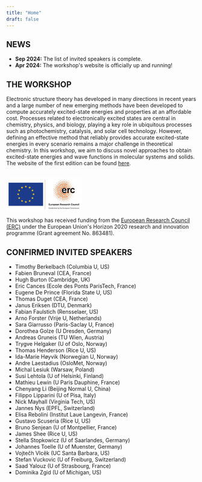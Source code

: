 ```yaml
---
title: "Home"
draft: false
---
```


## NEWS

* **Sep 2024:** The list of invited speakers is complete.
* **Apr 2024:** The workshop's website is officially up and running!

## THE WORKSHOP

Electronic structure theory has developed in many directions in recent years and a large number of new emerging methods have been developed to compute accurately excited-state energies and properties at an affordable cost.
Processes related to electronically excited states are central in chemistry, physics, and biology, playing a key role in ubiquitous processes such as photochemistry, catalysis, and solar cell technology. However, defining an effective method that reliably provides accurate excited-state energies in every scenario remains a major challenge in theoretical chemistry. In this workshop, we aim to discuss novel approaches to obtain excited-state energies and wave functions in molecular systems and solids. 
The website of the first edition can be found [here](https://pfloos.github.io/PTEROSOR_midterm_workshop/).
<br><br>

<img src="img/ERC.png" width="200">

This workshop has received funding from the [European Research Council (ERC)](https://erc.europa.eu)
under the European Union's Horizon 2020 research and innovation programme (Grant agreement No. 863481).

## CONFIRMED INVITED SPEAKERS

- Timothy Berkelbach (Columbia U, US)
- Fabien Bruneval (CEA, France)
- Hugh Burton (Cambridge, UK)
- Eric Cances (Ecole des Ponts ParisTech, France)
- Eugene De Prince (Florida State U, US)
- Thomas Duget (CEA, France)
- Janus Eriksen (DTU, Denmark)
- Fabian Faulstich (Rensselaer, US)
- Arno Forster (Vrije U, Netherlands)
- Sara Giarrusso (Paris-Saclay U, France)
- Dorothea Golze (U Dresden, Germany) 
- Andreas Gruneis (TU Wien, Austria)
- Trygve Helgaker (U of Oslo, Norway)
- Thomas Henderson (Rice U, US)
- Ida-Marie Høyvik (Norwegian U, Norway)
- Andre Laestadius (OsloMet, Norway)
- Michal Lesiuk (Warsaw, Poland)
- Susi Lehtola (U of Helsinki, Finland)
- Mathieu Lewin (U Paris Dauphine, France)
- Chenyang Li (Beijing Normal U, China)
- Filippo Lipparini (U of Pisa, Italy)
- Nick Mayhall (Virginia Tech, US)
- Jannes Nys (EPFL, Switzerland)
- Elisa Rebolini (Institut Laue Langevin, France)
- Gustavo Scuseria (Rice U, US)
- Bruno Senjean (U of Montpellier, France)
- James Shee (Rice U, US)
- Stella Stopkowicz (U of Saarlandes, Germany)
- Johannes Toelle (U of Muenster, Germany)
- Vojtečh Vlcěk (UC Santa Barbara, US)
- Stefan Vuckovic (U of Freiburg, Switzerland)
- Saad Yalouz (U of Strasbourg, France)
- Dominika Zgid (U of Michigan, US)

